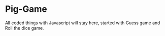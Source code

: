 # Pig-Game

All coded things with Javascript will stay here, started with Guess game and Roll the dice game.
